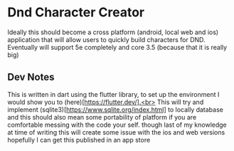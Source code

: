 # Dnd Character Creator
Ideally this should become a cross platform (android, local web and ios) application that will allow users to quickly build characters for DND.
Eventually will support 5e completely and core 3.5 (because that it is really big)

## Dev Notes
This is written in dart using the flutter library, to set up the environment I would show you to (here)[https://flutter.dev/].<br>
This will try and implement (sqlite3)[https://www.sqlite.org/index.html] to locally database and this should also mean some portability of platform if you are comfortable messing with the code your self. though last of my knowledge at time of writing this will create some issue with the ios and web versions<br>
hopefully I can get this published in an app store
